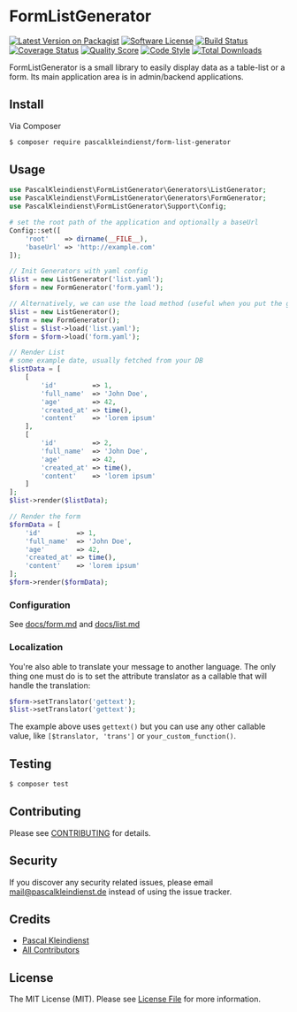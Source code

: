 # FormListGenerator

[![Latest Version on Packagist][ico-version]][link-packagist]
[![Software License][ico-license]](LICENSE.md)
[![Build Status][ico-travis]][link-travis]
[![Coverage Status][ico-scrutinizer]][link-scrutinizer]
[![Quality Score][ico-code-quality]][link-code-quality]
[![Code Style][ico-code-style]][link-code-style]
[![Total Downloads][ico-downloads]][link-downloads]

FormListGenerator is a small library to easily display data as a table-list or a form. Its main application area is in admin/backend applications.

## Install

Via Composer

``` bash
$ composer require pascalkleindienst/form-list-generator
```

## Usage

``` php
use PascalKleindienst\FormListGenerator\Generators\ListGenerator;
use PascalKleindienst\FormListGenerator\Generators\FormGenerator;
use PascalKleindienst\FormListGenerator\Support\Config;

# set the root path of the application and optionally a baseUrl
Config::set([
    'root'    => dirname(__FILE__),
    'baseUrl' => 'http://example.com'
]);

// Init Generators with yaml config
$list = new ListGenerator('list.yaml'); 
$form = new FormGenerator('form.yaml');

// Alternatively, we can use the load method (useful when you put the generator class in a container)
$list = new ListGenerator(); 
$form = new FormGenerator();
$list = $list->load('list.yaml');
$form = $form->load('form.yaml');

// Render List
# some example date, usually fetched from your DB
$listData = [
    [
        'id'         => 1,
        'full_name'  => 'John Doe',
        'age'        => 42,
        'created_at' => time(),
        'content'    => 'lorem ipsum'
    ],
    [
        'id'         => 2,
        'full_name'  => 'John Doe',
        'age'        => 42,
        'created_at' => time(),
        'content'    => 'lorem ipsum'
    ]
];
$list->render($listData);

// Render the form
$formData = [
    'id'         => 1,
    'full_name'  => 'John Doe',
    'age'        => 42,
    'created_at' => time(),
    'content'    => 'lorem ipsum'
];
$form->render($formData);
```

### Configuration
See [docs/form.md](docs/form.md) and [docs/list.md](docs/list.md)

### Localization
You're also able to translate your message to another language. The only thing one must do is to set the attribute translator as a callable that will handle the translation:
```php
$form->setTranslator('gettext');
$list->setTranslator('gettext');
```
The example above uses `gettext()` but you can use any other callable value, like `[$translator, 'trans']` or `your_custom_function()`.

## Testing

``` bash
$ composer test
```

## Contributing

Please see [CONTRIBUTING](CONTRIBUTING.md) for details.

## Security

If you discover any security related issues, please email mail@pascalkleindienst.de instead of using the issue tracker.

## Credits

- [Pascal Kleindienst][link-author]
- [All Contributors][link-contributors]

## License

The MIT License (MIT). Please see [License File](LICENSE.md) for more information.

[ico-version]: https://img.shields.io/packagist/v/pascalkleindienst/form-list-generator.svg?style=flat-square
[ico-license]: https://img.shields.io/badge/license-MIT-brightgreen.svg?style=flat-square
[ico-travis]: https://img.shields.io/travis/PascalKleindienst/FormListGenerator/master.svg?style=flat-square
[ico-scrutinizer]: https://img.shields.io/scrutinizer/coverage/g/PascalKleindienst/FormListGenerator.svg?style=flat-square
[ico-code-quality]: https://img.shields.io/scrutinizer/g/PascalKleindienst/FormListGenerator.svg?style=flat-square
[ico-code-style]: https://styleci.io/repos/94441385/shield?branch=master
[ico-downloads]: https://img.shields.io/packagist/dt/pascalkleindienst/form-list-generator.svg?style=flat-square

[link-packagist]: https://packagist.org/packages/pascalkleindienst/form-list-generator
[link-travis]: https://travis-ci.org/PascalKleindienst/FormListGenerator
[link-scrutinizer]: https://scrutinizer-ci.com/g/PascalKleindienst/FormListGenerator/code-structure
[link-code-quality]: https://scrutinizer-ci.com/g/PascalKleindienst/FormListGenerator
[link-downloads]: https://packagist.org/packages/pascalkleindienst/form-list-generator
[link-author]: https://github.com/PascalKleindienst
[link-contributors]: ../../contributors
[link-code-style]: https://styleci.io/repos/94441385
